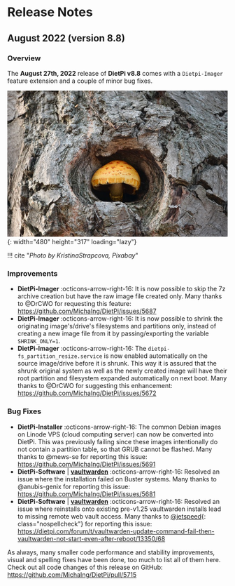 # Release Notes

## August 2022 (version 8.8)

### Overview

The **August 27th, 2022** release of **DietPi v8.8** comes with a `Dietpi-Imager` feature extension and a couple of minor bug fixes.

![mushroom in tree](../assets/images/dietpi-release-v8_8.jpg){: width="480" height="317" loading="lazy"}

!!! cite "*Photo by KristinaStrapcova, Pixabay*"

### Improvements

- **DietPi-Imager** :octicons-arrow-right-16: It is now possible to skip the 7z archive creation but have the raw image file created only. Many thanks to @DrCWO for requesting this feature: <https://github.com/MichaIng/DietPi/issues/5687>
- **DietPi-Imager** :octicons-arrow-right-16: It is now possible to shrink the originating image's/drive's filesystems and partitions only, instead of creating a new image file from it by passing/exporting the variable `SHRINK_ONLY=1`.
- **DietPi-Imager** :octicons-arrow-right-16: The `dietpi-fs_partition_resize.service` is now enabled automatically on the source image/drive before it is shrunk. This way it is assured that the shrunk original system as well as the newly created image will have their root partition and filesystem expanded automatically on next boot. Many thanks to @DrCWO for suggesting this enhancement: <https://github.com/MichaIng/DietPi/issues/5672>

### Bug Fixes

- **DietPi-Installer** :octicons-arrow-right-16: The common Debian images on Linode VPS (cloud computing server) can now be converted into DietPi. This was previously failing since these images intentionally do not contain a partition table, so that GRUB cannot be flashed. Many thanks to @mews-se for reporting this issue: <https://github.com/MichaIng/DietPi/issues/5691>
- **DietPi-Software** | [**vaultwarden**](../../software/cloud/#vaultwarden) :octicons-arrow-right-16: Resolved an issue where the installation failed on Buster systems. Many thanks to @anubis-genix for reporting this issue: <https://github.com/MichaIng/DietPi/issues/5681>
- **DietPi-Software** | [**vaultwarden**](../../software/cloud/#vaultwarden) :octicons-arrow-right-16: Resolved an issue where reinstalls onto existing pre-v1.25 vaultwarden installs lead to missing remote web vault access. Many thanks to [@jetspeed](https://dietpi.com/forum/u/jetspeed){: class="nospellcheck"} for reporting this issue: <https://dietpi.com/forum/t/vaultwarden-update-command-fail-then-vaultwarden-not-start-even-after-reboot/13350/68>

As always, many smaller code performance and stability improvements, visual and spelling fixes have been done, too much to list all of them here. Check out all code changes of this release on GitHub: <https://github.com/MichaIng/DietPi/pull/5715>
